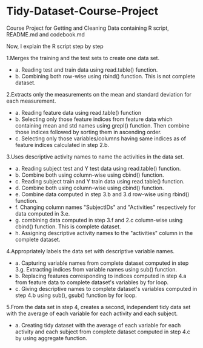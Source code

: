 # Tidy-Dataset-Course-Project
Course Project for Getting and Cleaning Data containing R script, README.md and codebook.md

Now, I explain the R script step by step

1.Merges the training and the test sets to create one data set.
  * a. Reading test and train data using read.table() function.
  * b. Combining both row-wise using rbind() function.
     This is not complete dataset.


2.Extracts only the measurements on the mean and standard deviation for each measurement.
  * a. Reading feature data using read.table() function
  * b. Selecting only those feature indices from feature data which containing
     mean and std names using grepl() function. Then combine those indices
     followed by sorting them in ascending order.
  * c. Selecting only those variables/columns having same indices as of feature indices
     calculated in step 2.b.


3.Uses descriptive activity names to name the activities in the data set.
  * a. Reading subject test and Y test data using read.table() function.
  * b. Combine both using column-wise using cbind() function.
  * c. Reading subject train and Y train data using read.table() function.
  * d. Combine both using column-wise using cbind() function.
  * e. Combine data computed in step 3.b and 3.d row-wise using rbind() function.
  * f. Changing column names "SubjectIDs" and "Activities" respectively for data computed in 3.e.
  * g. combining data computed in step 3.f and 2.c column-wise using cbind() function.
     This is complete dataset.
  * h. Assigning descriptive activity names to the "activities" column in the complete dataset.


4.Appropriately labels the data set with descriptive variable names. 
  * a. Capturing variable names from complete dataset computed in step 3.g.
     Extracting indices from variable names using sub() function.
  * b. Replacing features corresponding to indices computed in step 4.a from feature data to
     complete dataset's variables by for loop.
  * c. Giving descriptive names to complete dataset's variables computed in step 4.b using
     sub(), gsub() function by for loop.

5.From the data set in step 4, creates a second, independent tidy data set with the average of 
  each variable for each activity and each subject.
  * a. Creating tidy dataset with the average of each variable for each activity and each subject 
     from complete dataset computed in step 4.c by using aggregate function.
    


